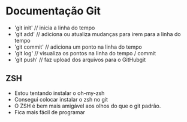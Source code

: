 # Documentação Git
- 'git init' // inicia a linha do tempo
- 'git add' // adiciona ou atualiza mudanças para irem para a linha do tempo
- 'git commit' // adiciona um ponto na linha do tempo
- 'git log' // visualiza os pontos na linha do tempo / commit
- 'git push' // faz upload dos arquivos para o GitHubgit 

## ZSH
- Estou tentando instalar o oh-my-zsh
- Consegui colocar instalar o zsh no git
- O ZSH é bem mais amigável aos olhos do que o git padrão.
- Fica mais fácil de programar